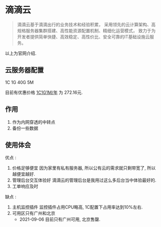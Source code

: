 # 滴滴云

> 滴滴云基于滴滴出行的业务技术和经验积累，
> 采用领先的云计算架构、高规格服务器集群搭建、高性能资源配置机制、精细化运营模式，
> 致力于为开发者提供简单快捷、高效稳定、高性价比、安全可靠的IT基础设施云服务。

以上为官网介绍.

## 云服务器配置

1C 1G 40G 5M

目前有优惠价格 [1C1G1M/年](https://www.didiyun.com/activity.html?invite=2cMQdd7bDmo#annually) 为 272.16元.

## 作用

1. 作为内网穿透的中转点
2. 备份一些数据

## 使用体会

优点 :

1. 价格足够便宜
   因为家里有私有服务器, 所以公有云的需求就只剩带宽了, 所以越便宜越好.
2. 管理后台交互体验好
   滴滴云的管理后台是我用过这么多后台当中体验最好的.
3. 工单响应及时

缺点 :

1. 主机监控插件
   监控插件占用CPU略高, 1C配置下占用率达到10%左右.
2. 可用区只有广州和北京
   * 2021-09-06 目前只有广州可用, 北京售罄.

